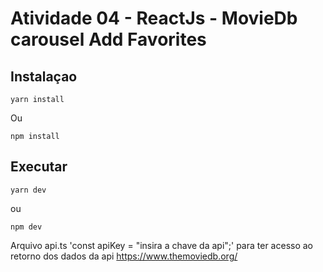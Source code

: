 # Atividade 04 - ReactJs - MovieDb carousel Add Favorites

## Instalaçao

```
yarn install 
```  

Ou 

```
npm install 
```

## Executar

```
yarn dev
```

ou 
```
npm dev 
```
Arquivo api.ts 'const apiKey = "insira a chave da api";' para ter acesso ao retorno dos dados 
da api https://www.themoviedb.org/
